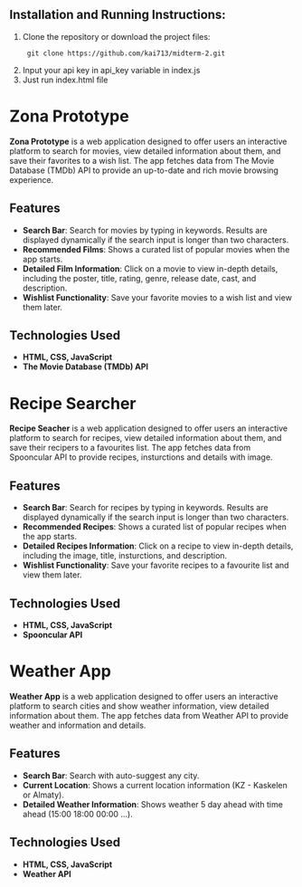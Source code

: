 ## Installation and Running Instructions:
1. Clone the repository or download the project files:
   ```
    git clone https://github.com/kai713/midterm-2.git
    ```
2. Input your api key in api_key variable in index.js
3. Just run index.html file

# Zona Prototype

**Zona Prototype** is a web application designed to offer users an interactive platform to search for movies, view detailed information about them, and save their favorites to a wish list. The app fetches data from The Movie Database (TMDb) API to provide an up-to-date and rich movie browsing experience.

## Features
- **Search Bar**: Search for movies by typing in keywords. Results are displayed dynamically if the search input is longer than two characters.
- **Recommended Films**: Shows a curated list of popular movies when the app starts.
- **Detailed Film Information**: Click on a movie to view in-depth details, including the poster, title, rating, genre, release date, cast, and description.
- **Wishlist Functionality**: Save your favorite movies to a wish list and view them later.

## Technologies Used
- **HTML, CSS, JavaScript**
- **The Movie Database (TMDb) API**


# Recipe Searcher

**Recipe Seacher** is a web application designed to offer users an interactive platform to search for recipes, view detailed information about them, and save their recipers to a favourites list. The app fetches data from Spooncular API to provide recipes, insturctions and details with image.

## Features
- **Search Bar**: Search for recipes by typing in keywords. Results are displayed dynamically if the search input is longer than two characters.
- **Recommended Recipes**: Shows a curated list of popular recipes when the app starts.
- **Detailed Recipes Information**: Click on a recipe to view in-depth details, including the image, title, insturctions, and description.
- **Wishlist Functionality**: Save your favorite recipes to a favourite list and view them later.

## Technologies Used
- **HTML, CSS, JavaScript**
- **Spooncular API**


# Weather App

**Weather App** is a web application designed to offer users an interactive platform to search cities and show weather information, view detailed information about them. The app fetches data from Weather API to provide weather and information and details.

## Features
- **Search Bar**: Search with auto-suggest any city.
- **Current Location**: Shows a current location information (KZ - Kaskelen or Almaty).
- **Detailed Weather Information**: Shows weather 5 day ahead with time ahead (15:00 18:00 00:00 ...).


## Technologies Used
- **HTML, CSS, JavaScript**
- **Weather API**

